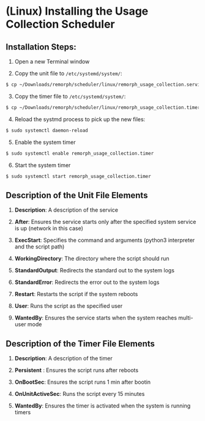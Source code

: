 # (Linux) Installing the Usage Collection Scheduler

## Installation Steps:

1. Open a new Terminal window

2. Copy the unit file to `/etc/systemd/system/`:

```bash 
$ cp ~/Downloads/remorph/scheduler/linux/remorph_usage_collection.service /etc/systemd/system/
```

3. Copy the timer file to `/etc/systemd/system/`:

```bash 
$ cp ~/Downloads/remorph/scheduler/linux/remorph_usage_collection.timer /etc/systemd/system/
```

4. Reload the systmd process to pick up the new files:

```bash
$ sudo systemctl daemon-reload
```

5. Enable the system timer

```bash
$ sudo systemctl enable remorph_usage_collection.timer
```

6. Start the system timer

```bash
$ sudo systemctl start remorph_usage_collection.timer
```

## Description of the Unit File Elements

1. **Description**: A description of the service

2. **After**: Ensures the service starts only after the specified system service is up (network in this case)

3. **ExecStart**: Specifies the command and arguments (python3 interpreter and the script path)

4. **WorkingDirectory**: The directory where the script should run

5. **StandardOutput**: Redirects the standard out to the system logs

6. **StandardError**: Redirects the error out to the system logs

7. **Restart**: Restarts the script if the system reboots

8. **User**: Runs the script as the specified user

9. **WantedBy**: Ensures the service starts when the system reaches multi-user mode


## Description of the Timer File Elements

1. **Description**:  A description of the timer

2. **Persistent** : Ensures the script runs after reboots

3. **OnBootSec**: Ensures the script runs 1 min after bootin

4. **OnUnitActiveSec**: Runs the script every 15 minutes

5. **WantedBy**: Ensures the timer is activated when the system is running timers
